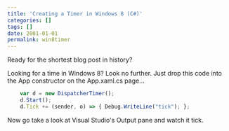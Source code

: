 ```yaml
---
title: 'Creating a Timer in Windows 8 (C#)'
categories: []
tags: []
date: 2001-01-01
permalink: win8timer
---
```


Ready for the shortest blog post in history?

Looking for a time in Windows 8? Look no further. Just drop this code into the App constructor on the App.xaml.cs page...

``` js
    var d = new DispatcherTimer();
    d.Start();
    d.Tick += (sender, o) => { Debug.WriteLine("tick"); };
```

Now go take a look at Visual Studio's Output pane and watch it tick.